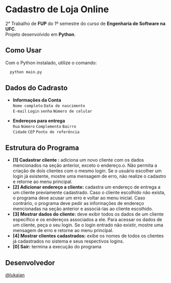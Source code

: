 
# Cadastro de Loja Online

2° Trabalho de **FUP** do 1º semestre do curso de **Engenharia de Software na UFC**.
<br>
Projeto desenvolvido em **Python**.
## Como Usar

Com o Python instalado, utilize o comando:

```python
  python main.py
```
## Dados do Cadrasto

- **Informações da Conta**
    <br>
    `Nome completo` `Data de nascimento`
    <br>
    `E-mail` `Login` `senha` `Número de celular`

- **Endereços para entrega**
    <br>
    `Rua` `Número` `Complemento` `Bairro`
    <br>
    `Cidade` `CEP` `Ponto de referência`


## Estrutura do Programa

- **[1] Cadastrar cliente :** adiciona um novo cliente com os dados mencionados na seção anterior, exceto o endereço.o. Não permita a criação de dois clientes com o mesmo login. Se o usuário escolher um login já existente, mostre uma mensagem de erro, não realize o cadastro e retorne ao menu principal.
- **[2] Adicionar endereço a cliente:** cadastra um endereço de entrega a um cliente previamente cadastrado. Caso o cliente escolhido não exista, o programa deve acusar um erro e voltar ao menu inicial. Caso contrário, o programa deve pedir as informações de endereço mencionadas na seção anterior e associá-las ao cliente escolhido.
- **[3] Mostrar dados do cliente:** deve exibir todos os dados de um cliente específico e os endereços associados a ele. Para acessar os dados de um cliente, peça o seu login. Se o login entrado não existir, mostre uma mensagem de erro e retorne ao menu principal.
- **[4] Mostrar clientes cadastrados:** exibe os nomes de todos os clientes já cadastrados no sistema e seus respectivos logins.
- **[0] Sair:** termina a execução do programa
## Desenvolvedor

[@lukaian](https://github.com/lukaian-k)
